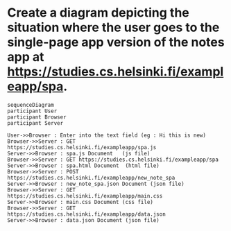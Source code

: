 # Create a diagram depicting the situation where the user goes to the single-page app version of the notes app at https://studies.cs.helsinki.fi/exampleapp/spa.

```mermaid
sequenceDiagram
participant User
participant Browser
participant Server

User->>Browser : Enter into the text field (eg : Hi this is new)
Browser->>Server : GET https://studies.cs.helsinki.fi/exampleapp/spa.js
Server->>Browser : spa.js Document   (js file)
Browser->>Server : GET https://studies.cs.helsinki.fi/exampleapp/spa
Server->>Browser : spa.html Document  (html file)
Browser->>Server : POST https://studies.cs.helsinki.fi/exampleapp/new_note_spa
Server->>Browser : new_note_spa.json Document (json file)
Browser->>Server : GET https://studies.cs.helsinki.fi/exampleapp/main.css
Server->>Browser : main.css Document (css file)
Browser->>Server : GET https://studies.cs.helsinki.fi/exampleapp/data.json
Server->>Browser : data.json Document (json file)
```